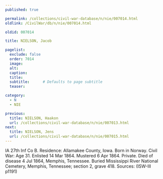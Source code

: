 ```yaml
---
published: true

permalink: /collections/civil-war-database/n/nie/007014.html
oldlink: /CivilWar/db/n/nie/007014.html

oldid: 007014

title: NIELSON, Jacob

pagelist:
  exclude: false
  order: 7014
  image: 
  alt:
  caption:
  title:
  subtitle:      # Defaults to page subtitle
  teaser:

category: 
  - N 
  - NIE

previous:
  title: NIELSON, Haakon
  url: /collections/civil-war-database/n/nie/007013.html  
next:
  title: NIELSON, Jens
  url: /collections/civil-war-database/n/nie/007015.html   
---
```

IA 27th Inf Co B. Residence: Allamakee County, Iowa. Born in Norway. Civil War: Age 31. Enlisted 14 Mar 1864. Mustered 6 Apr 1864. Private. Died of disease 4 Jul 1864, Memphis, Tennessee. Buried Mississippi River National Cemetery, Memphis, Tennessee; section 2, grave 418. Sources: (ISW-III p1191)